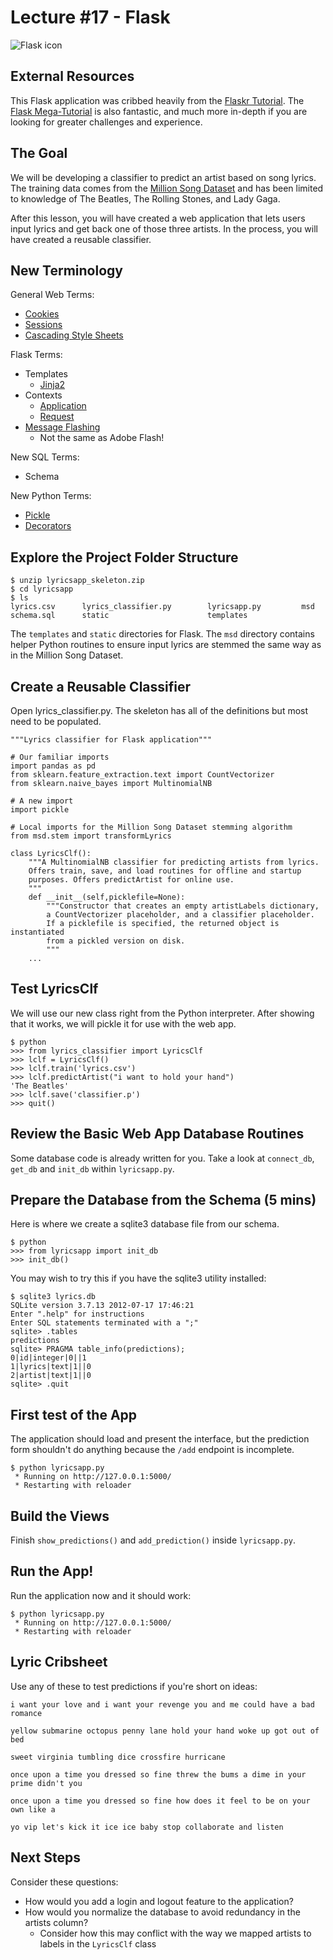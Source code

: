 # Lecture #17 - Flask

![Flask icon](http://flask.pocoo.org/docs/_static/flask.png)

## External Resources
This Flask application was cribbed heavily from the [Flaskr Tutorial](http://flask.pocoo.org/docs/tutorial/introduction/). The [Flask Mega-Tutorial](http://blog.miguelgrinberg.com/post/the-flask-mega-tutorial-part-i-hello-world) is also fantastic, and much more in-depth if you are looking for greater challenges and experience.

## The Goal
We will be developing a classifier to predict an artist based on song lyrics. The training data comes from the [Million Song Dataset](http://labrosa.ee.columbia.edu/millionsong/) and has been limited to knowledge of The Beatles, The Rolling Stones, and Lady Gaga.

After this lesson, you will have created a web application that lets users input lyrics and get back one of those three artists. In the process, you will have created a reusable classifier.


## New Terminology
General Web Terms:

* [Cookies](http://en.wikipedia.org/wiki/HTTP_cookie)
* [Sessions](http://stackoverflow.com/questions/3804209/what-are-sessions-how-do-they-work)
* [Cascading Style Sheets](http://www.w3schools.com/css/css_intro.asp)

Flask Terms:

* Templates
	* [Jinja2](http://jinja.pocoo.org/)
* Contexts
	* [Application](http://flask.pocoo.org/docs/appcontext/)
	* [Request](http://flask.pocoo.org/docs/reqcontext/)
* [Message Flashing](http://flask.pocoo.org/docs/patterns/flashing/)
	* Not the same as Adobe Flash!

New SQL Terms:

* Schema

New Python Terms:

* [Pickle](https://wiki.python.org/moin/UsingPickle)
* [Decorators](http://www.artima.com/weblogs/viewpost.jsp?thread=240808)

## Explore the Project Folder Structure

	$ unzip lyricsapp_skeleton.zip
	$ cd lyricsapp
	$ ls
	lyrics.csv		lyrics_classifier.py		lyricsapp.py         msd                  	schema.sql      static               		templates
	
The ``templates`` and ``static`` directories for Flask. The ``msd`` directory contains helper Python routines to ensure input lyrics are stemmed the same way as in the Million Song Dataset.

	
## Create a Reusable Classifier
Open lyrics_classifier.py. The skeleton has all of the definitions but most need to be populated.

	"""Lyrics classifier for Flask application"""
	
	# Our familiar imports	
	import pandas as pd
	from sklearn.feature_extraction.text import CountVectorizer
	from sklearn.naive_bayes import MultinomialNB

	# A new import
	import pickle
	
	# Local imports for the Million Song Dataset stemming algorithm
	from msd.stem import transformLyrics

	class LyricsClf():
		"""A MultinomialNB classifier for predicting artists from lyrics.
		Offers train, save, and load routines for offline and startup
		purposes. Offers predictArtist for online use.
		"""
		def __init__(self,picklefile=None):
			"""Constructor that creates an empty artistLabels dictionary,
			a CountVectorizer placeholder, and a classifier placeholder.
			If a picklefile is specified, the returned object is instantiated
	        from a pickled version on disk.
			"""
		...
		

## Test LyricsClf
We will use our new class right from the Python interpreter. After showing that it works, we will pickle it for use with the web app.

	$ python
	>>> from lyrics_classifier import LyricsClf
	>>> lclf = LyricsClf()
	>>> lclf.train('lyrics.csv')
	>>> lclf.predictArtist("i want to hold your hand")
	'The Beatles'
	>>> lclf.save('classifier.p')
	>>> quit()
	
## Review the Basic Web App Database Routines 
Some database code is already written for you. Take a look at ``connect_db``, ``get_db`` and ``init_db`` within ``lyricsapp.py``.

## Prepare the Database from the Schema (5 mins)
Here is where we create a sqlite3 database file from our schema.

	$ python
	>>> from lyricsapp import init_db
	>>> init_db()
	
You may wish to try this if you have the sqlite3 utility installed:

	$ sqlite3 lyrics.db
	SQLite version 3.7.13 2012-07-17 17:46:21
	Enter ".help" for instructions
	Enter SQL statements terminated with a ";"
	sqlite> .tables
	predictions
	sqlite> PRAGMA table_info(predictions);
	0|id|integer|0||1
	1|lyrics|text|1||0
	2|artist|text|1||0
	sqlite> .quit
	
## First test of the App
The application should load and present the interface, but the prediction form shouldn't do anything because the ``/add`` endpoint is incomplete.

	$ python lyricsapp.py
	 * Running on http://127.0.0.1:5000/
	 * Restarting with reloader

## Build the Views
Finish ``show_predictions()`` and ``add_prediction()`` inside ``lyricsapp.py``.

## Run the App!
Run the application now and it should work:

	$ python lyricsapp.py
	 * Running on http://127.0.0.1:5000/
	 * Restarting with reloader

## Lyric Cribsheet
Use any of these to test predictions if you're short on ideas:

	i want your love and i want your revenge you and me could have a bad romance

	yellow submarine octopus penny lane hold your hand woke up got out of bed

	sweet virginia tumbling dice crossfire hurricane

	once upon a time you dressed so fine threw the bums a dime in your prime didn't you
 
	once upon a time you dressed so fine how does it feel to be on your own like a

	yo vip let's kick it ice ice baby stop collaborate and listen
	
## Next Steps
Consider these questions:

* How would you add a login and logout feature to the application?
* How would you normalize the database to avoid redundancy in the artists column?
	* Consider how this may conflict with the way we mapped artists to labels in the ``LyricsClf`` class 